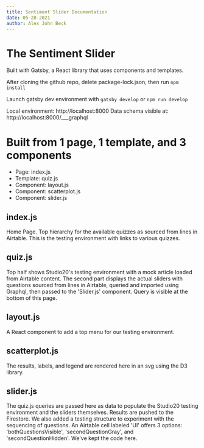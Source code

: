 ```yaml
---
title: Sentiment Slider Documentation
date: 05-28-2021
author: Alex John Beck 
---
```


# The Sentiment Slider

Built with Gatsby, a React library that uses components and templates.

After cloning the github repo, delete package-lock.json, then run ```npm install```

Launch gatsby dev environment with ```gatsby develop``` or ```npm run develop```

Local environment: http://localhost:8000
Data schema visible at: http://localhost:8000/___graphql

# Built from 1 page, 1 template, and 3 components

- Page:         index.js
- Template:     quiz.js
- Component:    layout.js
- Component:    scatterplot.js
- Component:    slider.js

## index.js
Home Page. Top hierarchy for the available quizzes as sourced from lines in Airtable.
This is the testing environment with links to various quizzes.

## quiz.js
Top half shows Studio20's testing environment with a mock article loaded from Airtable content.
The second part displays the actual sliders with questions sourced from lines in Airtable, queried and imported using Graphql, then passed to the 'Slider.js' component.
Query is visible at the bottom of this page. 


## layout.js
A React component to add a top menu for our testing environment.

## scatterplot.js
The results, labels, and legend are rendered here in an svg using the D3 library.

## slider.js
The quiz.js queries are passed here as data to populate the Studio20 testing environment and the sliders themselves.
Results are pushed to the Firestore.
We also added a testing structure to experiment with the sequencing of questions. An Airtable cell labeled 'UI' offers 3 options: 'bothQuestionsVisible', 'secondQuestionGray', and 'secondQuestionHidden'. We've kept the code here.

